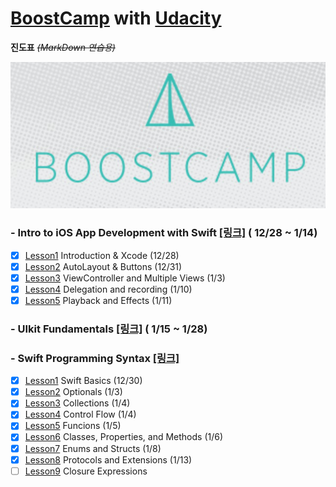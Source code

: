 # [BoostCamp](http://boostcamp.connect.or.kr) with [Udacity](https://www.udacity.com)
**진도표**  ~~*(MarkDown 연습용)*~~


![BoostCamp Logo](./bc_img.png)

### - Intro to iOS App Development with Swift [[링크]](https://www.udacity.com/course/intro-to-ios-app-development-with-swift--ud585) ( 12/28 ~ 1/14)

- [x] [Lesson1][i1] Introduction & Xcode (12/28) 
- [x] [Lesson2][i2] AutoLayout & Buttons (12/31)
- [x] [Lesson3][i3] ViewController and Multiple Views (1/3)
- [x] [Lesson4][i4] Delegation and recording (1/10)
- [x] [Lesson5][i5] Playback and Effects (1/11)

[i1]:./Intro%20to%20iOS%20App%20Development%20with%20Swift/Lesson1%20Introduction%20&%20Xcode/
[i2]:./Intro%20to%20iOS%20App%20Development%20with%20Swift/Lesson2%20AutoLayout%20&%20Buttons/
[i3]:./Intro%20to%20iOS%20App%20Development%20with%20Swift/Lesson3%20ViewController%20and%20Multiple%20Views
[i4]:./Intro%20to%20iOS%20App%20Development%20with%20Swift/Lesson4%20Delegation%20and%20recording
[i5]:./Intro%20to%20iOS%20App%20Development%20with%20Swift/Lesson5%20Playback%20and%20Effects


### - UIkit Fundamentals [[링크]](https://www.udacity.com/course/uikit-fundamentals--ud788) ( 1/15 ~ 1/28)

### - Swift Programming Syntax [[링크]](https://www.udacity.com/course/learn-swift-programming-syntax--ud902)

- [x] [Lesson1][s1] Swift Basics (12/30)
- [x] [Lesson2][s2] Optionals (1/3)
- [x] [Lesson3][s3] Collections (1/4)
- [x] [Lesson4][s4] Control Flow (1/4)
- [x] [Lesson5][s5] Funcions (1/5)
- [x] [Lesson6][s6] Classes, Properties, and Methods (1/6)
- [x] [Lesson7][s7] Enums and Structs (1/8)
- [x] [Lesson8][s8] Protocols and Extensions (1/13)
- [ ] [Lesson9][s9] Closure Expressions

[s1]:./Learn%20Swift%20Syntax/Lesson1%20Swift%20Basics
[s2]:./Learn%20Swift%20Syntax/Lesson2%20Optionals
[s3]:./Learn%20Swift%20Syntax/Lesson3%20Collections
[s4]:./Learn%20Swift%20Syntax/Lesson4%20Control%20Flow
[s5]:./Learn%20Swift%20Syntax/Lesson5%20Functions
[s6]:./Learn%20Swift%20Syntax/Lesson6%20Classes,%20Properties%20and%20Methods
[s7]:./Learn%20Swift%20Syntax/Lesson7%20Enums%20and%20Structs
[s8]:./Learn%20Swift%20Syntax/Lesson8%20Protocols%20and%20Extensions
[s9]:./Learn%20Swift%20Syntax/Lesson9%20Closure%20Expressions
